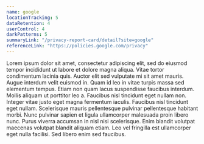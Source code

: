 ```yaml
---
name: google
locationTracking: 5
dataRetention: 4
userControl: 4
darkPatterns: 5
summaryLink: "/privacy-report-card/detail?site=google"
referenceLink: "https://policies.google.com/privacy"
---
```


Lorem ipsum dolor sit amet, consectetur adipiscing elit, sed do eiusmod tempor incididunt ut labore et dolore magna aliqua. Vitae tortor condimentum lacinia quis. Auctor elit sed vulputate mi sit amet mauris. Augue interdum velit euismod in. Quam id leo in vitae turpis massa sed elementum tempus. Etiam non quam lacus suspendisse faucibus interdum. Mollis aliquam ut porttitor leo a. Faucibus nisl tincidunt eget nullam non. Integer vitae justo eget magna fermentum iaculis. Faucibus nisl tincidunt eget nullam. Scelerisque mauris pellentesque pulvinar pellentesque habitant morbi. Nunc pulvinar sapien et ligula ullamcorper malesuada proin libero nunc. Purus viverra accumsan in nisl nisi scelerisque. Enim blandit volutpat maecenas volutpat blandit aliquam etiam. Leo vel fringilla est ullamcorper eget nulla facilisi. Sed libero enim sed faucibus.
